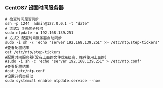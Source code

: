 ### [CentOS7 设置时间服务器](https://zhuanlan.zhihu.com/p/123388936)

```shell
# 检查时间是否同步
ssh -p 1244  admin@127.0.0.1 -t "date" 
# 方式1 手动同步时间
sudo ntpdate -u 192.168.139.251
# 方式2 配置时间服务器自动同步
sudo -i sh -c 'echo "server 192.168.139.251" >> /etc/ntp/step-tickers'
#查看配置结果
cat /etc/ntp/step-tickers
#配置时间服务器(没有上面的文件优先级高，推荐使用上面的)
#sudo -i sh -c 'echo "server 192.168.139.251" > /etc/ntp.conf'
#查看配置结果
#cat /etc/ntp.conf
#设置开机自启动
sudo systemctl enable ntpdate.service --now
```